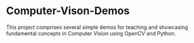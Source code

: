 # Computer-Vison-Demos
This project comprises several simple demos for teaching and showcasing fundamental concepts in Computer Vision using OpenCV and Python.
